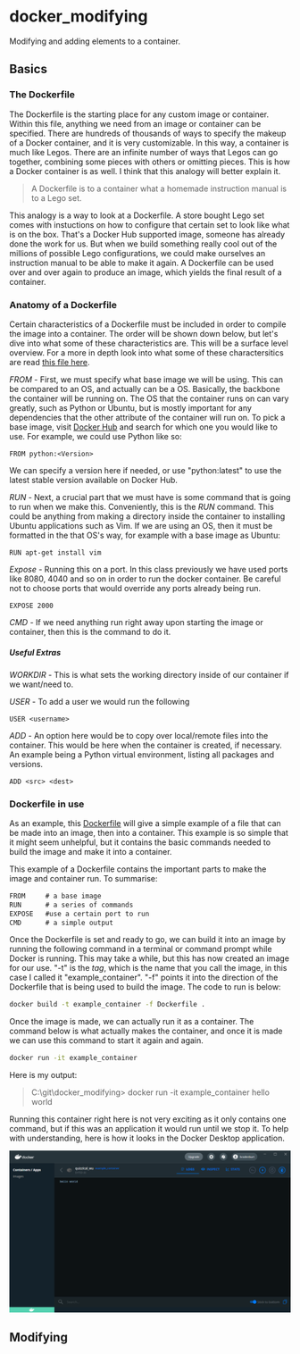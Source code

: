 # docker_modifying

Modifying and adding elements to a container.

## Basics

### The Dockerfile

The Dockerfile is the starting place for any custom image or container. Within this file, anything we need from an image or container can be specified. There are hundreds of thousands of ways to specify the makeup of a Docker container, and it is very customizable. In this way, a container is much like Legos. There are an infinite number of ways that Legos can go together, combining some pieces with others or omitting pieces. This is how a Docker container is as well. I think that this analogy will better explain it.

> A Dockerfile is to a container what a homemade instruction manual is to a Lego set.

This analogy is a way to look at a Dockerfile. A store bought Lego set comes with instuctions on how to configure that certain set to look like what is on the box. That's a Docker Hub supported image, someone has already done the work for us. But when we build something really cool out of the millions of possible Lego configurations, we could make ourselves an instruction manual to be able to make it again. A Dockerfile can be used over and over again to produce an image, which yields the final result of a container.

### Anatomy of a Dockerfile

Certain characteristics of a Dockerfile must be included in order to compile the image into a container. The order will be shown down below, but let's dive into what some of these characteristics are. This will be a surface level overview. For a more in depth look into what some of these charactersitics are read [this file here](https://gist.github.com/adamveld12/4815792fadf119ef41bd). 

*FROM* - First, we must specify what base image we will be using. This can be compared to an OS, and actually can be a OS. Basically, the backbone the container will be running on. The OS that the container runs on can vary greatly, such as Python or Ubuntu, but is mostly important for any dependencies that the other attribute of the container will run on. To pick a base image, visit [Docker Hub](hub.docker.com) and search for which one you would like to use. For example, we could use Python like so:

```docker
FROM python:<Version>
```

We can specify a version here if needed, or use "python:latest" to use the latest stable version available on Docker Hub. 

*RUN* - Next, a crucial part that we must have is some command that is going to run when we make this. Conveniently, this is the *RUN* command. This could be anything from making a directory inside the container to installing Ubuntu applications such as Vim. If we are using an OS, then it must be formatted in the that OS's way, for example with a base image as Ubuntu:

```docker
RUN apt-get install vim
```

*Expose* - Running this on a port. In this class previously we have used ports like 8080, 4040 and so on in order to run the docker container. Be careful not to choose ports that would override any ports already being run.

```docker
EXPOSE 2000
```

*CMD* - If we need anything run right away upon starting the image or container, then this is the command to do it. 

##### Useful Extras

*WORKDIR* - This is what sets the working directory inside of our container if we want/need to.

*USER* - To add a user we would run the following

```docker
USER <username>
```
*ADD* - An option here would be to copy over local/remote files into the container. This would be here when the container is created, if necessary. An example being a Python virtual environment, listing all packages and versions. 

```docker
ADD <src> <dest>
```

### Dockerfile in use

As an example, this [Dockerfile](/Dockerfile) will give a simple example of a file that can be made into an image, then into a container. This example is so simple that it might seem unhelpful, but it contains the basic commands needed to build the image and make it into a container. 

This example of a Dockerfile contains the important parts to make the image and container run. To summarise:

```docker
FROM     # a base image
RUN      # a series of commands
EXPOSE   #use a certain port to run
CMD      # a simple output
```

Once the Dockerfile is set and ready to go, we can build it into an image by running the following command in a terminal or command prompt while Docker is running. This may take a while, but this has now created an image for our use. "-t" is the *tag*, which is the name that you call the image, in this case I called it "example_container". "-f" points it into the direction of the Dockerfile that is being used to build the image. The code to run is below:

```bash
docker build -t example_container -f Dockerfile .
```

Once the image is made, we can actually run it as a container. The command below is what actually makes the container, and once it is made we can use this command to start it again and again. 

```bash
docker run -it example_container
```

Here is my output:

> C:\git\docker_modifying> docker run -it example_container
> hello world

Running this container right here is not very exciting as it only contains one command, but if this was an application it would run until we stop it. To help with understanding, here is how it looks in the Docker Desktop application.

![docker_desktop](example_container_output.png)



## Modifying

